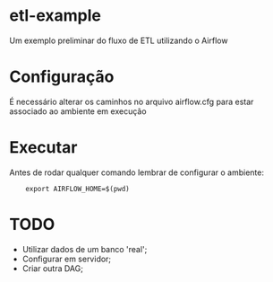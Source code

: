 # etl-example
Um exemplo preliminar do fluxo de ETL utilizando o Airflow

# Configuração
É necessário alterar os caminhos no arquivo airflow.cfg para estar associado ao ambiente em execução

# Executar
Antes de rodar qualquer comando lembrar de configurar o ambiente:

```
    export AIRFLOW_HOME=$(pwd)
```

# TODO
- Utilizar dados de um banco 'real';
- Configurar em servidor;
- Criar outra DAG;